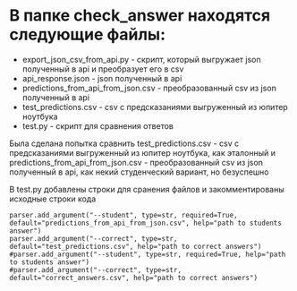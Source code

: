 # В папке check_answer находятся следующие файлы:<br>

- export_json_csv_from_api.py - скрипт, который выгружает json полученный в api и преобразует его в csv
- api_response.json - json полученный в api
- predictions_from_api_from_json.csv - преобразованный csv из json полученный в api
- test_predictions.csv - csv с предсказаниями выгруженный из юпитер ноутбука
- test.py - скрипт для сравнения ответов 

Была сделана попытка сравнить test_predictions.csv - csv с предсказаниями выгруженный из юпитер ноутбука, как эталонный и predictions_from_api_from_json.csv - преобразованный csv из json полученный в api, как некий студенческий вариант, но безуспешно <br>

В test.py добавлены строки для сранения файлов и закомментированы исходные строки кода<br>

    parser.add_argument("--student", type=str, required=True, default="predictions_from_api_from_json.csv", help="path to students answer")
    parser.add_argument("--correct", type=str, default="test_predictions.csv", help="path to correct answers")
    #parser.add_argument("--student", type=str, required=True, help="path to students answer")
    #parser.add_argument("--correct", type=str, default="correct_answers.csv", help="path to correct answers")
